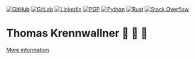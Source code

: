 [![GitHub](https://img.shields.io/badge/github-tkren-blue?logo=github)](https://github.com/tkren/)
[![GitLab](https://img.shields.io/badge/gitlab-tkren-blue?logo=gitlab)](https://gitlab.com/tkren/)
[![LinkedIn](https://img.shields.io/badge/linkedin-tkren-blue?logo=linkedin)](https://linkedin.com/in/tkren/)
[![PGP](https://img.shields.io/badge/pgp-0xC21FF9FDC87AA96F-blue)](https://keyoxide.org/wkd/tk%40postsubmeta.net)
[![Python](https://img.shields.io/badge/python-v3-blue?logo=python)](https://www.python.org/)
[![Rust](https://img.shields.io/badge/rust-v1.55-blue?logo=rust)](https://www.rust-lang.org/)
[![Stack Overflow](https://img.shields.io/badge/stackoverflow-tkrennwa-blue?logo=stackoverflow)](https://stackexchange.com/users/3556161/tkrennwa)

# Thomas Krennwallner 👾 🐍 🦀

[More information](https://www.postsubmeta.net/about/)

